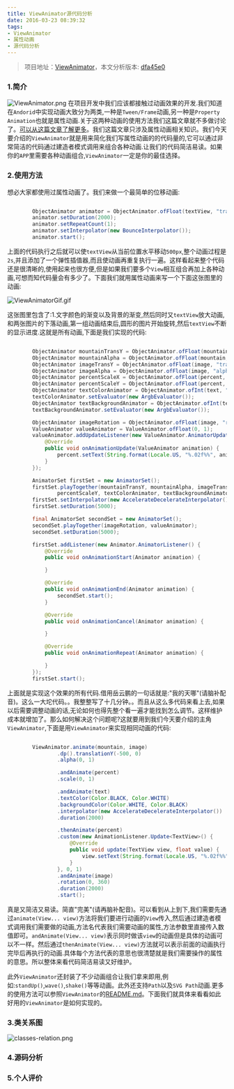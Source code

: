 ```yaml
---
title: ViewAnimator源代码分析
date: 2016-03-23 08:39:32
tags:
- ViewAnimator
- 属性动画
- 源代码分析
---
```


> 项目地址：[ViewAnimator](https://github.com/florent37/ViewAnimator)，本文分析版本: [dfa45e0](https://github.com/florent37/ViewAnimator/tree/dfa45e000aa5954581d31fc987b1f34ed62594df)

### 1.简介

![ViewAnimator.png](http://upload-images.jianshu.io/upload_images/1485091-4cbf66d069909c83.png?imageMogr2/auto-orient/strip%7CimageView2/2/w/1240)
在项目开发中我们应该都接触过动画效果的开发.我们知道在`Andorid`中实现动画大致分为两类,一种是`Tween/Frame`动画,另一种是`Property Animation`也就是属性动画.关于这两种动画的使用方法我们这篇文章就不多做讨论了。[可以从这篇文章了解更多](http://a.codekk.com/detail/Android/lightSky/%E5%85%AC%E5%85%B1%E6%8A%80%E6%9C%AF%E7%82%B9%E4%B9%8B%20Android%20%E5%8A%A8%E7%94%BB%E5%9F%BA%E7%A1%80)。我们这篇文章只涉及属性动画相关知识。我们今天要介绍的`ViewAnimator`就是用来简化我们写属性动画的的代码量的,它可以通过非常简洁的代码通过建造者模式调用来组合各种动画.让我们的代码简洁易读。如果你的`APP`里需要各种动画组合,`ViewAnimator`一定是你的最佳选择。

<!-- more -->
### 2.使用方法
想必大家都使用过属性动画了。我们来做一个最简单的位移动画:

```java

        ObjectAnimator animator = ObjectAnimator.ofFloat(textView, "translationX",0, 500);
        animator.setDuration(2000);
        animator.setRepeatCount(1);
        animator.setInterpolator(new BounceInterpolator());
        animator.start();
```


上面的代码执行之后就可以使`textView`从当前位置水平移动`500px`,整个动画过程是`2s`,并且添加了一个弹性插值器,而且使动画再重复执行一遍。这样看起来整个代码还是很清晰的,使用起来也很方便,但是如果我们要多个`View`相互组合再加上各种动画,可想而知代码量会有多少了。下面我们就用属性动画来写一个下面这张图里的动画:

![ViewAnimatorGif.gif](http://upload-images.jianshu.io/upload_images/1485091-4cf622733ad39113.gif?imageMogr2/auto-orient/strip)

这张图里包含了:1.文字颜色的渐变以及背景的渐变,然后同时又`textView`放大动画,和两张图片的下落动画,第一组动画结束后,圆形的图片开始旋转,然后`textView`不断的显示进度.这就是所有动画,下面是我们实现的代码:

```java

        ObjectAnimator mountainTransY = ObjectAnimator.ofFloat(mountain, "translationY", - dip2px(500), 0);
        ObjectAnimator mountainAlpha = ObjectAnimator.ofFloat(mountain, "alpha", 0, 1);
        ObjectAnimator imageTransY = ObjectAnimator.ofFloat(image, "translationY", - dip2px(500), 0);
        ObjectAnimator imageAlpha = ObjectAnimator.ofFloat(image, "alpha", 0, 1);
        ObjectAnimator percentScaleX = ObjectAnimator.ofFloat(percent, "scaleX", 0, 1);
        ObjectAnimator percentScaleY = ObjectAnimator.ofFloat(percent, "scaleY", 0, 1);
        ObjectAnimator textColorAnimator = ObjectAnimator.ofInt(text, "textColor", Color.BLACK, Color.WHITE, Color.RED);
        textColorAnimator.setEvaluator(new ArgbEvaluator());
        ObjectAnimator textBackgroundAnimator = ObjectAnimator.ofInt(text, "backgroundColor", Color.WHITE, Color.BLACK, Color.YELLOW);
        textBackgroundAnimator.setEvaluator(new ArgbEvaluator());

        ObjectAnimator imageRotation = ObjectAnimator.ofFloat(image, "rotation", 0, 360);
        ValueAnimator valueAnimator = ValueAnimator.ofFloat(0, 1);
        valueAnimator.addUpdateListener(new ValueAnimator.AnimatorUpdateListener() {
            @Override
            public void onAnimationUpdate(ValueAnimator animation) {
                percent.setText(String.format(Locale.US, "%.02f%%", animation.getAnimatedValue()));
            }
        });

        AnimatorSet firstSet = new AnimatorSet();
        firstSet.playTogether(mountainTransY, mountainAlpha, imageTransY, imageAlpha, percentScaleX,
                percentScaleY, textColorAnimator, textBackgroundAnimator);
        firstSet.setInterpolator(new AccelerateDecelerateInterpolator());
        firstSet.setDuration(5000);

        final AnimatorSet secondSet = new AnimatorSet();
        secondSet.playTogether(imageRotation, valueAnimator);
        secondSet.setDuration(5000);

        firstSet.addListener(new Animator.AnimatorListener() {
            @Override
            public void onAnimationStart(Animator animation) {

            }

            @Override
            public void onAnimationEnd(Animator animation) {
                secondSet.start();
            }

            @Override
            public void onAnimationCancel(Animator animation) {

            }

            @Override
            public void onAnimationRepeat(Animator animation) {

            }
        });
        firstSet.start();
```

上面就是实现这个效果的所有代码.借用岳云鹏的一句话就是:"我的天哪"(请脑补配音)。这么一大坨代码。。我整整写了十几分钟。。而且从这么多代码来看上去,如果以后需要调整动画的话,无论如何也得先整个看一遍才能找到怎么调节。这样维护成本就增加了。那么如何解决这个问题呢?这就要用到我们今天要介绍的主角`ViewAnimator`,下面是用`ViewAnimator`来实现相同动画的代码:

```java

        ViewAnimator.animate(mountain, image)
                .dp().translationY(-500, 0)
                .alpha(0, 1)

                .andAnimate(percent)
                .scale(0, 1)

                .andAnimate(text)
                .textColor(Color.BLACK, Color.WHITE)
                .backgroundColor(Color.WHITE, Color.BLACK)
                .interpolator(new AccelerateDecelerateInterpolator())
                .duration(2000)

                .thenAnimate(percent)
                .custom(new AnimationListener.Update<TextView>() {
                    @Override
                    public void update(TextView view, float value) {
                        view.setText(String.format(Locale.US, "%.02f%%", value));
                    }
                }, 0, 1)
                .andAnimate(image)
                .rotation(0, 360)
                .duration(2000)
                .start();
```

真是又简洁又易读。简直"完美"(请再脑补配音)。可以看到从上到下,我们需要先通过`animate(View... view)`方法将我们要进行动画的`View`传入,然后通过建造者模式调用我们需要做的动画,方法名代表我们需要动画的属性,方法参数里直接传入数值即可。`andAnimate(View... view)`表示同时做该`view`的动画但是具体的动画可以不一样。然后通过`thenAnimate(View... view)`方法就可以表示前面的动画执行完毕后再执行的动画.具体每个方法代表的意思也很清楚就是我们需要操作的属性的意思。所以整体来看代码简洁易读又好维护。

此外`ViewAnimator`还封装了不少动画组合让我们拿来即用,例如:`standUp()`,`wave()`,`shake()`等等动画。此外还支持`Path`以及`SVG Path`动画.更多的使用方法可以参照`ViewAnimator`的[README.md](https://github.com/florent37/ViewAnimator/blob/master/README.md)。下面我们就具体来看看如此好用的`ViewAnimator`是如何实现的。

### 3.类关系图

![classes-relation.png](http://upload-images.jianshu.io/upload_images/1485091-df9a187246a53cc3.png?imageMogr2/auto-orient/strip%7CimageView2/2/w/1240)

### 4.源码分析

### 5.个人评价

